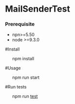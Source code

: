 # MailSenderTest
<h3>Prerequisite</h3>

<ul><li>npn>=5.50</li>
<li>node >=9.3.0</ul>
#Install
<ul>npm install</ul>
#Usage
<ul>npm run start</ul>
#Run tests
<ul> npm run <a href="#">test</a>
